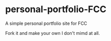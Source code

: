 # personal-portfolio-FCC
A simple personal portfolio site for FCC

Fork it and make your own I don't mimd at all. 
